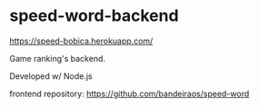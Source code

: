 # speed-word-backend

https://speed-bobica.herokuapp.com/

Game ranking's backend. 

Developed w/ Node.js

frontend repository: https://github.com/bandeiraos/speed-word
